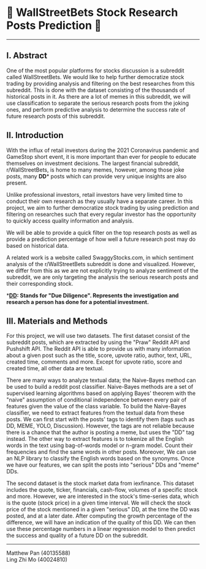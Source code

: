 # :rocket: WallStreetBets Stock Research Posts Prediction :rocket:

***
## I. Abstract

One of the most popular platforms for stocks discussion is a subreddit called WallStreetBets. We would like to help further democratize stock trading by providing analysis and filtering on the best researches from this subreddit. This is done with the dataset consisting of the thousands of historical posts in it. As there are a lot of memes in this subreddit, we will use classification to separate the serious research posts from the joking ones, and perform predictive analysis to determine the success rate of future research posts of this subreddit.

## II. Introduction

With the influx of retail investors during the 2021 Coronavirus pandemic and GameStop short event, it is more important than ever for people to educate themselves on investment decisions. The largest financial subreddit, r/WallStreetBets, is home to many memes, however, among those joke posts, many **DD*** posts which can provide very unique insights are also present. 

Unlike professional investors, retail investors have very limited time to conduct their own research as they usually have a separate career. In this project, we aim to further democratize stock trading by using prediction and filtering on researches such that every regular investor has the opportunity to quickly access quality information and analysis. 

We will be able to provide a quick filter on the top research posts as well as provide a prediction percentage of how well a future research post may do based on historical data.

A related work is a website called SwaggyStocks.com, in which sentiment analysis of the r/WallStreetBets subreddit is done and visualized. However, we differ from this as we are not explicitly trying to analyze sentiment of the subreddit, we are only targeting the analysis the serious research posts and their corresponding stock.

***<ins>DD</ins>: Stands for "Due Diligence". Represents the investigation and research a person has done for a potential investment.**

## III. Materials and Methods

For this project, we will use two datasets. The first dataset consist of the subreddit posts, which are extracted by using the "Praw" Reddit API and Pushshift API. The Reddit API is able to provide us with many information about a given post such as the title, score, upvote ratio, author, text, URL, created time, comments and more. Except for upvote ratio, score and created time, all other data are textual. 

There are many ways to analyze textual data; the Naive-Bayes method can be used to build a reddit post classifier. Naive-Bayes methods are a set of supervised learning algorithms based on applying Bayes' theorem with the "naive" assumption of conditional independence between every pair of features given the value of the class variable. To build the Naive-Bayes classifier, we need to extract features from the textual data from these posts. We can first start with the posts' tags to identify them (tags such as DD, MEME, YOLO, Discussion). However, the tags are not reliable because there is a chance that the author is posting a meme, but uses the "DD" tag instead. The other way to extract features is to tokenize all the English words in the text using bag-of-words model or n-gram model. Count their frequencies and find the same words in other posts. Moreover, We can use an NLP library to classify the English words based on the synonyms. Once we have our features, we can split the posts into "serious" DDs and "meme" DDs.

The second dataset is the stock market data from iexfinance. This dataset includes the quote, ticker, financials, cash-flow, volumes of a specific stock and more. However, we are interested in the stock's time-series data, which is the quote (stock price) in a given time interval. We will check the stock price of the stock mentioned in a given "serious" DD, at the time the DD was posted, and at a later date. After computing the growth percentage of the difference, we will have an indication of the quality of this DD. We can then use these percentage numbers in a linear regression model to then predict the success and quality of a future DD on the subreddit.

***

Matthew Pan (40135588)<br>
Ling Zhi Mo (40024810)
